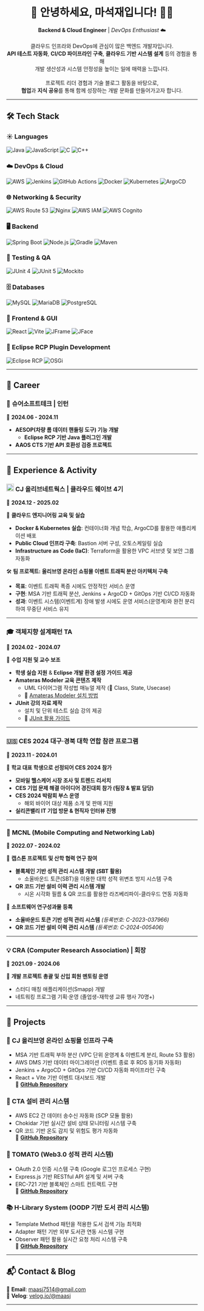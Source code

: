 <h1 align="center">🚀 안녕하세요, 마석재입니다! 👋🏻</h1>

<p align="center">
  <strong>Backend & Cloud Engineer</strong> | <em>DevOps Enthusiast</em> ☁️<br><br>
  클라우드 인프라와 DevOps에 관심이 많은 백엔드 개발자입니다.<br>
  <b>API 테스트 자동화</b>, <b>CI/CD 파이프라인 구축</b>, <b>클라우드 기반 시스템 설계</b> 등의 경험을 통해<br>
  개발 생산성과 시스템 안정성을 높이는 일에 매력을 느낍니다.<br><br>
  프로젝트 리더 경험과 기술 블로그 활동을 바탕으로,<br>
  <b>협업</b>과 <b>지식 공유</b>를 통해 함께 성장하는 개발 문화를 만들어가고자 합니다.
</p>

---

## 🛠️ Tech Stack

### ☀️ Languages
![Java](https://img.shields.io/badge/Java-007396?style=flat-square&logo=Java&logoColor=white)
![JavaScript](https://img.shields.io/badge/JavaScript-F7DF1E?style=flat-square&logo=JavaScript&logoColor=white)
![C](https://img.shields.io/badge/C-00599C?style=flat-square&logo=C&logoColor=white)
![C++](https://img.shields.io/badge/C++-00599C?style=flat-square&logo=C%2B%2B&logoColor=white)

### ☁️ DevOps & Cloud
![AWS](https://img.shields.io/badge/AWS-232F3E?style=flat-square&logo=AmazonAWS&logoColor=white)
![Jenkins](https://img.shields.io/badge/Jenkins-D24939?style=flat-square&logo=Jenkins&logoColor=white)
![GitHub Actions](https://img.shields.io/badge/GitHub_Actions-2088FF?style=flat-square&logo=GitHubActions&logoColor=white)
![Docker](https://img.shields.io/badge/Docker-2496ED?style=flat-square&logo=Docker&logoColor=white)
![Kubernetes](https://img.shields.io/badge/Kubernetes-326CE5?style=flat-square&logo=Kubernetes&logoColor=white)
![ArgoCD](https://img.shields.io/badge/ArgoCD-GitOps-orange?style=flat-square&logo=Argo&logoColor=white)

### 🌐 Networking & Security
![AWS Route 53](https://img.shields.io/badge/AWS-Route_53-9cf?style=flat-square&logo=AmazonAWS&logoColor=white)
![Nginx](https://img.shields.io/badge/Nginx-009639?style=flat-square&logo=NGINX&logoColor=white)
![AWS IAM](https://img.shields.io/badge/AWS-IAM-FF9900?style=flat-square&logo=AmazonAWS&logoColor=white)
![AWS Cognito](https://img.shields.io/badge/AWS-Cognito-9B59B6?style=flat-square&logo=AmazonAWS&logoColor=white)

### 🖥️ Backend
![Spring Boot](https://img.shields.io/badge/Spring_Boot-6DB33F?style=flat-square&logo=SpringBoot&logoColor=white)
![Node.js](https://img.shields.io/badge/Node.js-339933?style=flat-square&logo=Node.js&logoColor=white)
![Gradle](https://img.shields.io/badge/Gradle-02303A?style=flat-square&logo=Gradle&logoColor=white)
![Maven](https://img.shields.io/badge/Maven-C71A36?style=flat-square&logo=ApacheMaven&logoColor=white)

### 🧪 Testing & QA
![JUnit 4](https://img.shields.io/badge/JUnit4-Testing-red?style=flat-square&logo=JUnit&logoColor=white)
![JUnit 5](https://img.shields.io/badge/JUnit5-Testing-green?style=flat-square&logo=JUnit&logoColor=white)
![Mockito](https://img.shields.io/badge/Mockito-Mocking-blue?style=flat-square&logo=Mockito&logoColor=white)

### 🗄️ Databases
![MySQL](https://img.shields.io/badge/MySQL-4479A1?style=flat-square&logo=MySQL&logoColor=white)
![MariaDB](https://img.shields.io/badge/MariaDB-003545?style=flat-square&logo=MariaDB&logoColor=white)
![PostgreSQL](https://img.shields.io/badge/PostgreSQL-336791?style=flat-square&logo=PostgreSQL&logoColor=white)

### 🎨 Frontend & GUI
![React](https://img.shields.io/badge/React-61DAFB?style=flat-square&logo=React&logoColor=white)
![Vite](https://img.shields.io/badge/Vite-646CFF?style=flat-square&logo=Vite&logoColor=white)
![JFrame](https://img.shields.io/badge/JFrame-GUI-blue?style=flat-square&logo=Java&logoColor=white)
![JFace](https://img.shields.io/badge/JFace-GUI-yellow?style=flat-square&logo=Eclipse&logoColor=white)

### 🔌 Eclipse RCP Plugin Development
![Eclipse RCP](https://img.shields.io/badge/Eclipse_RCP-Plugin_Development-purple?style=flat-square&logo=Eclipse&logoColor=white)
![OSGi](https://img.shields.io/badge/OSGi-Framework-blue?style=flat-square&logo=OSGi&logoColor=white)

---

## 💼 Career  

### 🏢 **슈어소프트테크 | 인턴**  
📅 **2024.06 - 2024.11**  
- **AESOP(차량 롬 데이터 핸들링 도구) 기능 개발**  
  - **Eclipse RCP 기반 Java 플러그인 개발**
- **AAOS CTS 기반 API 호환성 검증 프로젝트**

---

## 🌟 Experience & Activity

### <img src="https://upload.wikimedia.org/wikipedia/commons/thumb/8/89/CJ_logo.svg/642px-CJ_logo.svg.png" width="20" /> CJ 올리브네트웍스 | **클라우드 웨이브 4기**  
📅 **2024.12 - 2025.02**  

🚀 **클라우드 엔지니어링 교육 및 실습**  
- **Docker & Kubernetes 실습**: 컨테이너화 개념 학습, ArgoCD를 활용한 애플리케이션 배포  
- **Public Cloud 인프라 구축**: Bastion 서버 구성, 오토스케일링 실습  
- **Infrastructure as Code (IaC)**: Terraform을 활용한 VPC 서브넷 및 보안 그룹 자동화  

🛠 **팀 프로젝트: 올리브영 온라인 쇼핑몰 이벤트 트래픽 분산 아키텍처 구축**  
- **목표**: 이벤트 트래픽 폭증 시에도 안정적인 서비스 운영  
- **구현**: MSA 기반 트래픽 분산, Jenkins + ArgoCD + GitOps 기반 CI/CD 자동화  
- **성과**: 이벤트 시스템(이벤트계) 장애 발생 시에도 운영 서비스(운영계)와 완전 분리하여 무중단 서비스 유지  

---

### 🎓 **객체지향 설계패턴 TA**  
📅 **2024.02 - 2024.07**  

📌 **수업 지원 및 교수 보조**  
- **학생 실습 지원** & **Eclipse 개발 환경 설정 가이드 제공**  
- **Amateras Modeler 교육 콘텐츠 제작**  
  - UML 다이어그램 작성법 매뉴얼 제작 (📌 Class, State, Usecase)  
  - 🔗 [Amateras Modeler 설치 방법](https://velog.io/@maasj/Eclipse-Amateras-modeler-설치-방법)  
- **JUnit 강의 자료 제작**  
  - 설치 및 단위 테스트 실습 강의 제공  
  - 🔗 [JUnit 활용 가이드](https://velog.io/@maasj/Eclipse-JUnit-알아보기-설치-활용)  

---

### 🇺🇸 **CES 2024 대구·경북 대학 연합 참관 프로그램**  
📅 **2023.11 - 2024.01**

🚀 **학교 대표 학생으로 선정되어 CES 2024 참가**  
- **모바일 헬스케어 시장 조사 및 트렌드 리서치**
- **CES 기업 문제 해결 아이디어 경진대회 참가 (팀장 & 발표 담당)**
- **CES 2024 박람회 부스 운영**
  - 해외 바이어 대상 제품 소개 및 판매 지원
- **실리콘밸리 IT 기업 방문 & 현직자 인터뷰 진행**  

---

### 🔬 **MCNL (Mobile Computing and Networking Lab)**  
📅 **2022.07 - 2024.02**

🚀 **캡스톤 프로젝트 및 산학 협력 연구 참여**  
- **블록체인 기반 성적 관리 시스템 개발 (SBT 활용)**  
  - 소울바운드 토큰(SBT)을 이용한 대학 성적 위변조 방지 시스템 구축  
- **QR 코드 기반 설비 이력 관리 시스템 개발**  
  - 시온 시각화 필름 & QR 코드를 활용한 라즈베리파이-클라우드 연동 자동화  

📌 **소프트웨어 연구성과물 등록**  
- **소울바운드 토큰 기반 성적 관리 시스템** _(등록번호: C-2023-037966)_  
- **QR 코드 기반 설비 이력 관리 시스템** _(등록번호: C-2024-005406)_  

---

### 💡 **CRA (Computer Research Association) | 회장**  
📅 **2021.09 - 2024.06**

👥 **개발 프로젝트 총괄 및 신입 회원 멘토링 운영**  
- 스터디 매칭 애플리케이션(Smapp) 개발  
- 네트워킹 프로그램 기획·운영 (졸업생-재학생 교류 행사 70명+)  

---

## 🚀 Projects

### 🛒 CJ 올리브영 온라인 쇼핑몰 인프라 구축
- MSA 기반 트래픽 부하 분산 (VPC 단위 운영계 & 이벤트계 분리, Route 53 활용)
- AWS DMS 기반 데이터 마이그레이션 (이벤트 종료 후 RDS 동기화 자동화)
- Jenkins + ArgoCD + GitOps 기반 CI/CD 자동화 파이프라인 구축
- React + Vite 기반 이벤트 대시보드 개발  
🔗 **[GitHub Repository](https://github.com/CJ-Jungle-gym)**

### 🔧 CTA 설비 관리 시스템
- AWS EC2 간 데이터 송수신 자동화 (SCP 모듈 활용)
- Chokidar 기반 실시간 설비 상태 모니터링 시스템 구축
- QR 코드 기반 온도 감지 및 위험도 평가 자동화  
🔗 **[GitHub Repository](https://github.com/MASEOKJAE/CTA_Web_Project)**

### 📜 TOMATO (Web3.0 성적 관리 시스템)
- OAuth 2.0 인증 시스템 구축 (Google 로그인 프로세스 구현)
- Express.js 기반 RESTful API 설계 및 서버 구축
- ERC-721 기반 블록체인 스마트 컨트랙트 구현  
🔗 **[GitHub Repository](https://github.com/MASEOKJAE/Capston_web3.0GMS)**

### 📚 H-Library System (OODP 기반 도서 관리 시스템)
- Template Method 패턴을 적용한 도서 검색 기능 최적화
- Adapter 패턴 기반 외부 도서관 연동 시스템 구현
- Observer 패턴 활용 실시간 요청 처리 시스템 구축  
🔗 **[GitHub Repository](https://github.com/MASEOKJAE/OODP_Project)**

---

## 📬 Contact & Blog
📩 **Email**: [maasj7514@gmail.com](mailto:maasj7514@gmail.com)  
📖 **Velog**: [velog.io/@maasj](https://velog.io/@maasj)

---

<!-- ## 📊 Most Used Languages
<p align="center">
  <img src="https://github-readme-stats.vercel.app/api/top-langs/?username=MASEOKJAE&langs_count=10&layout=compact&theme=dark" height="180px"/>
</p> -->

﻿
<!--나중에 사용하면 좋을 거 같은 요소들-->

<!--  ## 🥈 Github stats

![Anurag's GitHub stats](https://github-readme-stats.vercel.app/api?username=MASEOKJAE&show_icons=true&theme=radical) -->

<!-- ## 🥈 Algorithm Silver Level

[![Solved.ac Profile](http://mazassumnida.wtf/api/v2/generate_badge?boj=maasj)](https://solved.ac/maasj/) -->
